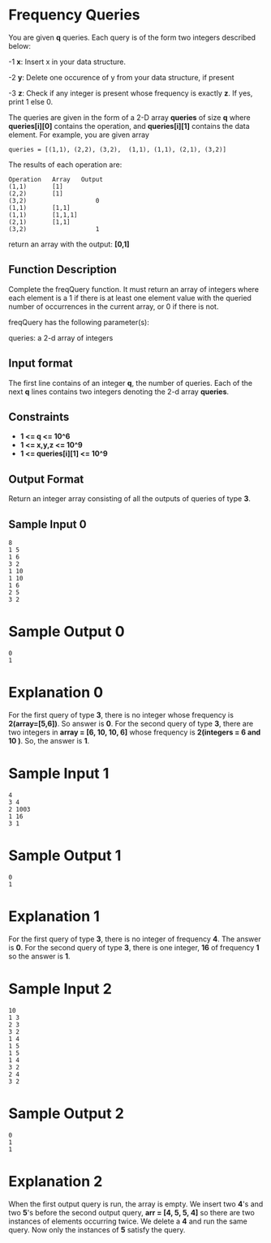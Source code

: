 # Frequency Queries

You are given **q** queries. Each query is of the form two integers described below:

-1 **x**: Insert x in your data structure.

-2 **y**: Delete one occurence of y from your data structure, if present

-3 **z**: Check if any integer is present whose frequency is exactly **z**. If yes, print 1 else 0.

The queries are given in the form of a 2-D array **queries** of size **q** where **queries[i][0]** contains the operation, and 
**queries[i][1]** contains the data element. For example, you are given array

```
queries = [(1,1), (2,2), (3,2),  (1,1), (1,1), (2,1), (3,2)]
```
The results of each operation are:
```
Operation   Array   Output
(1,1)       [1]
(2,2)       [1]
(3,2)                   0
(1,1)       [1,1]
(1,1)       [1,1,1]
(2,1)       [1,1]
(3,2)                   1
```
return an array with the output: **[0,1]**

## Function Description
Complete the freqQuery function. It must return an array of integers where each element is a 1
if there is at least one element value with the queried number of occurrences in the current array, or 0 if there is not.

freqQuery has the following parameter(s):

queries: a 2-d array of integers

## Input format
The first line contains of an integer **q**, the number of queries.
Each of the next **q** lines contains two integers denoting the 2-d array **queries**.

## Constraints

* **1 <= q <= 10^6**
* **1 <= x,y,z <= 10^9**
* **1 <= queries[i][1] <= 10^9**

## Output Format
Return an integer array consisting of all the outputs of queries of type **3**.

## Sample Input 0
```
8
1 5
1 6
3 2
1 10
1 10
1 6
2 5
3 2
```
# Sample Output 0
```
0
1
```

# Explanation 0
For the first query of type **3**, there is no integer whose frequency is **2(array=[5,6])**. So answer is **0**.
For the second query of type **3**, there are two integers in **array = [6, 10, 10, 6]** 
whose frequency is **2(integers = 6 and 10 )**. So, the answer is **1**.

# Sample Input 1
```
4
3 4
2 1003
1 16
3 1
```
# Sample Output 1
```
0
1
```
# Explanation 1
For the first query of type **3**, there is no integer of frequency **4**. The answer is **0**.
For the second query of type **3**, there is one integer, **16** of frequency **1** so the answer is **1**.

# Sample Input 2
```
10
1 3
2 3
3 2
1 4
1 5
1 5
1 4
3 2
2 4
3 2
```
# Sample Output 2
```
0
1
1
```
# Explanation 2
When the first output query is run, the array is empty. We insert two **4**'s and two **5**'s before the second output query,
**arr = [4, 5, 5, 4]** so there are two instances of elements occurring twice. We delete a **4** and run the same query. Now only the instances of **5** satisfy the query.
